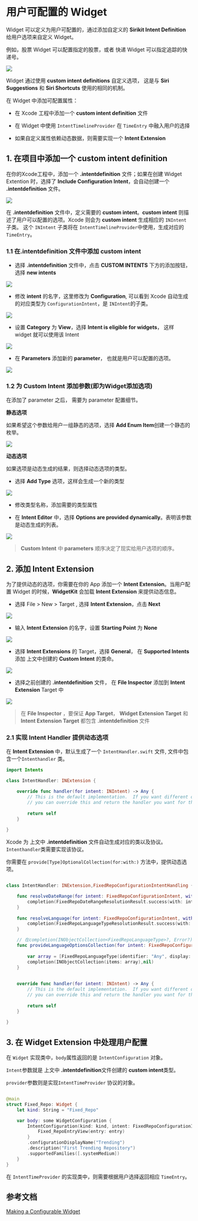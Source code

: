 # 用户可配置的 Widget 

Widget 可以定义为用户可配置的，通过添加自定义的 **Sirikit Intent Definition** 给用户选项来自定义 Widget。


例如，股票 Widget 可以配置指定的股票，或者 快递 Widget 可以指定追踪的快递号。

![](https://gitee.com/existorlive/exist-or-live-pic/raw/master/ConfigurationWidget.gif)


Widget 通过使用 **custom intent definitions** 自定义选项， 这是与 **Siri Suggestions** 和 **Siri Shortcuts** 使用的相同的机制。

在 Widget 中添加可配置属性：

- 在 Xcode 工程中添加一个 **custom intent definition** 文件

- 在 Widget 中使用 `IntentTimelineProvider` 在 `TimeEntry` 中融入用户的选择

- 如果自定义属性依赖动态数据，则需要实现一个 **Intent Extension**

## 1. 在项目中添加一个 **custom intent definition**

在你的Xcode工程中，添加一个 **.intentdefinition** 文件；如果在创建 Widget Extention 时，选择了 **Include Configuration Intent**，会自动创建一个 **.intentdefinition** 文件。

![](https://gitee.com/existorlive/exist-or-live-pic/raw/master/%E6%88%AA%E5%B1%8F2020-12-28%20%E4%B8%8B%E5%8D%885.23.20.png)

在 **.intentdefinition** 文件中，定义需要的 **custom intent**。**custom intent** 则描述了用户可以配置的选项。Xcode 则会为 **custom intent** 生成相应的 `INIntent` 子类。 这个 `INIntent` 子类将在 `IntentTimelineProvider`中使用，生成对应的 `TimeEntry`。

### 1.1 在.intentdefinition 文件中添加 **custom intent**

- 选择 **.intentdefinition** 文件中，点击 **CUSTOM INTENTS** 下方的添加按钮，选择 **new intents**

![](https://gitee.com/existorlive/exist-or-live-pic/raw/master/%E6%88%AA%E5%B1%8F2020-12-28%20%E4%B8%8B%E5%8D%886.27.55.png)

- 修改 **intent** 的名字，这里修改为 **Configuration**, 可以看到 Xcode 自动生成的对应类型为 `ConfigurationIntent`，是 `INIntent`的子类。

![](https://gitee.com/existorlive/exist-or-live-pic/raw/master/%E6%88%AA%E5%B1%8F2020-12-28%20%E4%B8%8B%E5%8D%886.36.18.png)

- 设置 **Category** 为 **View**，选择 **Intent is eligible for widgets**， 这样 widget 就可以使用该 Intent

![](https://gitee.com/existorlive/exist-or-live-pic/raw/master/%E6%88%AA%E5%B1%8F2020-12-28%20%E4%B8%8B%E5%8D%886.40.58.png)

- 在 **Parameters** 添加新的 **parameter**， 也就是用户可以配置的选项。

![](https://gitee.com/existorlive/exist-or-live-pic/raw/master/%E6%88%AA%E5%B1%8F2020-12-28%20%E4%B8%8B%E5%8D%886.48.01.png)


### 1.2 为 Custom Intent 添加参数(即为Widget添加选项)

在添加了 parameter 之后， 需要为 parameter 配置细节。

**静态选项** 

如果希望这个参数给用户一组静态的选项，选择 **Add Enum Item**创建一个静态的枚举。

![](https://gitee.com/existorlive/exist-or-live-pic/raw/master/%E6%88%AA%E5%B1%8F2020-12-28%20%E4%B8%8B%E5%8D%8811.36.58.png)


**动态选项**

如果选项是动态生成的结果，则选择动态选项的类型。

- 选择 **Add Type** 选项，这样会生成一个新的类型

![](https://gitee.com/existorlive/exist-or-live-pic/raw/master/%E6%88%AA%E5%B1%8F2020-12-28%20%E4%B8%8B%E5%8D%8811.51.05.png)

- 修改类型名称，添加需要的类型属性


- 在 **Intent Editor** 中，选择 **Options are provided dynamically**。表明该参数是动态生成的列表。

![](https://gitee.com/existorlive/exist-or-live-pic/raw/master/%E6%88%AA%E5%B1%8F2020-12-28%20%E4%B8%8B%E5%8D%8811.59.31.png)


> **Custom Intent** 中 **parameters** 顺序决定了现实给用户选项的顺序。

## 2. 添加 **Intent Extension**

为了提供动态的选项，你需要在你的 App 添加一个 **Intent Extension**。当用户配置 Widget 的时候，**WidgetKit** 会加载 **Intent Extension** 来提供动态信息。

- 选择 File > New > Target , 选择 **Intent Extension**，点击 **Next**

![](https://gitee.com/existorlive/exist-or-live-pic/raw/master/%E6%88%AA%E5%B1%8F2020-12-29%20%E4%B8%8A%E5%8D%8812.17.28.png)

- 输入 **Intent Extension** 的名字，设置 **Starting Point** 为 **None**

![](https://gitee.com/existorlive/exist-or-live-pic/raw/master/%E6%88%AA%E5%B1%8F2020-12-29%20%E4%B8%8A%E5%8D%8812.24.21.png)

- 选择 **Intent Extensions** 的 Target，选择 **General**， 在 **Supported Intents** 添加 上文中创建的 **Custom Intent** 的类命。

![](https://gitee.com/existorlive/exist-or-live-pic/raw/master/%E6%88%AA%E5%B1%8F2020-12-29%20%E4%B8%8A%E5%8D%8812.28.30.png)

- 选择之前创建的 **.intentdefinition** 文件， 在 **File Inspector** 添加到 **Intent Extension** Target 中

![](https://gitee.com/existorlive/exist-or-live-pic/raw/master/%E6%88%AA%E5%B1%8F2020-12-29%20%E4%B8%8A%E5%8D%8812.39.59.png)


> 在 **File Inspector** ，要保证 **App Target**， **Widget Extension Target** 和 **Intent Extension Target** 都包含 **.intentdefinition** 文件


### 2.1 实现 Intent Handler 提供动态选项

在 **Intent Extension** 中，默认生成了一个 `IntentHandler.swift` 文件, 文件中包含一个`Intenthandler` 类。

```swift
import Intents

class IntentHandler: INExtension {

    override func handler(for intent: INIntent) -> Any {
        // This is the default implementation.  If you want different objects to handle different intents,
        // you can override this and return the handler you want for that particular intent.
        
        return self
    }
    
}
```
Xcode 为 上文中 **.intentdefinition** 文件自动生成对应的类以及协议。`Intenthandler`类需要实现该协议。

你需要在 `provide[Type]OptionalCollection(for:with:)` 方法中，提供动态选项。

```swift

class IntentHandler: INExtension,FixedRepoConfigurationIntentHandling {

    func resolveDateRange(for intent: FixedRepoConfigurationIntent, with completion: @escaping (FixedRepoDateRangeResolutionResult) -> Swift.Void){
        completion(FixedRepoDateRangeResolutionResult.success(with: intent.DateRange))
    }
    
    func resolveLanguage(for intent: FixedRepoConfigurationIntent, with completion: @escaping (FixedRepoLanguageTypeResolutionResult) -> Swift.Void){
        completion(FixedRepoLanguageTypeResolutionResult.success(with: intent.Language ?? FixedRepoLanguageType(identifier: "Any", display: "Any")))
    }

    // 在completion(INObjectCollection<FixedRepoLanguageType>?, Error?) 返回 动态选项
    func provideLanguageOptionsCollection(for intent: FixedRepoConfigurationIntent, with completion: @escaping (INObjectCollection<FixedRepoLanguageType>?, Error?) -> Swift.Void){
        
        var array = [FixedRepoLanguageType(identifier: "Any", display: "Any")]
        completion(INObjectCollection(items: array),nil)
    }
    
  
    override func handler(for intent: INIntent) -> Any {
        // This is the default implementation.  If you want different objects to handle different intents,
        // you can override this and return the handler you want for that particular intent.
        
        return self
    }
    
}

```

## 3. 在 Widget Extension 中处理用户配置

在 `Widget` 实现类中，`body`属性返回的是 `IntentConfiguration` 对象。

`Intent`参数就是 上文中 **.intentdefinition**文件创建的 **custom intent**类型。

`provider`参数则是实现`IntentTimeProvider` 协议的对象。


```swift

@main
struct Fixed_Repo: Widget {
    let kind: String = "Fixed_Repo"

    var body: some WidgetConfiguration {
        IntentConfiguration(kind: kind, intent: FixedRepoConfigurationIntent.self, provider: Provider()) { entry in
            Fixed_RepoEntryView(entry: entry)
        }
        .configurationDisplayName("Trending")
        .description("First Trending Repository")
        .supportedFamilies([.systemMedium])
    }
}

```

在 `IntentTimeProvider` 的实现类中，则需要根据用户选择返回相应 `TimeEntry`。




## 参考文档


[Making a Configurable Widget](https://developer.apple.com/documentation/widgetkit/making-a-configurable-widget)